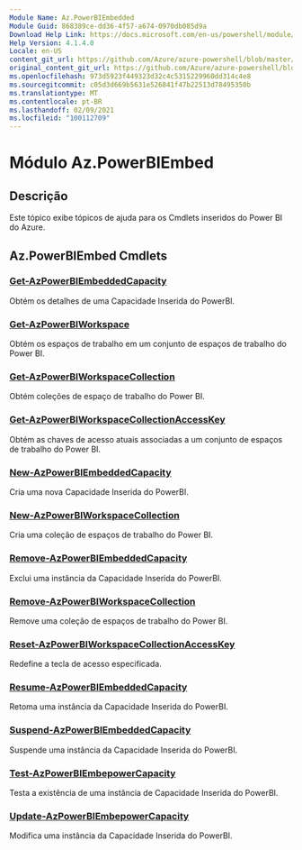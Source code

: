 ```yaml
---
Module Name: Az.PowerBIEmbedded
Module Guid: 868389ce-dd36-4f57-a674-0970db085d9a
Download Help Link: https://docs.microsoft.com/en-us/powershell/module/az.powerbiembedded
Help Version: 4.1.4.0
Locale: en-US
content_git_url: https://github.com/Azure/azure-powershell/blob/master/src/PowerBIEmbedded/PowerBIEmbedded/help/Az.PowerBIEmbedded.md
original_content_git_url: https://github.com/Azure/azure-powershell/blob/master/src/PowerBIEmbedded/PowerBIEmbedded/help/Az.PowerBIEmbedded.md
ms.openlocfilehash: 973d5923f449323d32c4c5315229960dd314c4e8
ms.sourcegitcommit: c05d3d669b5631e526841f47b22513d78495350b
ms.translationtype: MT
ms.contentlocale: pt-BR
ms.lasthandoff: 02/09/2021
ms.locfileid: "100112709"
---
```

# Módulo Az.PowerBIEmbed
## Descrição
Este tópico exibe tópicos de ajuda para os Cmdlets inseridos do Power BI do Azure.

## Az.PowerBIEmbed Cmdlets
### [Get-AzPowerBIEmbeddedCapacity](Get-AzPowerBIEmbeddedCapacity.md)
Obtém os detalhes de uma Capacidade Inserida do PowerBI.

### [Get-AzPowerBIWorkspace](Get-AzPowerBIWorkspace.md)
Obtém os espaços de trabalho em um conjunto de espaços de trabalho do Power BI.

### [Get-AzPowerBIWorkspaceCollection](Get-AzPowerBIWorkspaceCollection.md)
Obtém coleções de espaço de trabalho do Power BI.

### [Get-AzPowerBIWorkspaceCollectionAccessKey](Get-AzPowerBIWorkspaceCollectionAccessKey.md)
Obtém as chaves de acesso atuais associadas a um conjunto de espaços de trabalho do Power BI.

### [New-AzPowerBIEmbeddedCapacity](New-AzPowerBIEmbeddedCapacity.md)
Cria uma nova Capacidade Inserida do PowerBI.

### [New-AzPowerBIWorkspaceCollection](New-AzPowerBIWorkspaceCollection.md)
Cria uma coleção de espaços de trabalho do Power BI.

### [Remove-AzPowerBIEmbeddedCapacity](Remove-AzPowerBIEmbeddedCapacity.md)
Exclui uma instância da Capacidade Inserida do PowerBI.

### [Remove-AzPowerBIWorkspaceCollection](Remove-AzPowerBIWorkspaceCollection.md)
Remove uma coleção de espaços de trabalho do Power BI.

### [Reset-AzPowerBIWorkspaceCollectionAccessKey](Reset-AzPowerBIWorkspaceCollectionAccessKey.md)
Redefine a tecla de acesso especificada.

### [Resume-AzPowerBIEmbeddedCapacity](Resume-AzPowerBIEmbeddedCapacity.md)
Retoma uma instância da Capacidade Inserida do PowerBI.

### [Suspend-AzPowerBIEmbeddedCapacity](Suspend-AzPowerBIEmbeddedCapacity.md)
Suspende uma instância da Capacidade Inserida do PowerBI.

### [Test-AzPowerBIEmbepowerCapacity](Test-AzPowerBIEmbeddedCapacity.md)
Testa a existência de uma instância de Capacidade Inserida do PowerBI.

### [Update-AzPowerBIEmbepowerCapacity](Update-AzPowerBIEmbeddedCapacity.md)
Modifica uma instância da Capacidade Inserida do PowerBI.

